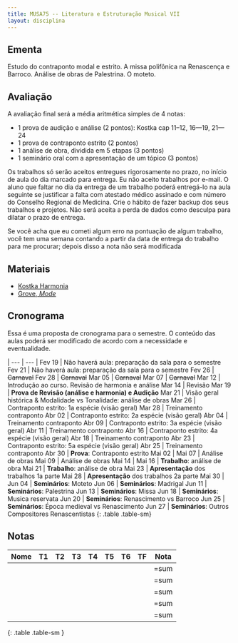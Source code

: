 ```yaml
---
title: MUSA75 -- Literatura e Estruturação Musical VII
layout: disciplina
---
```


## Ementa

Estudo do contraponto modal e estrito. A missa polifônica na Renascença e Barroco. Análise de obras de Palestrina. O moteto.

## Avaliação

A avaliação final será a média aritmética simples de 4 notas:

  * 1 prova de audição e análise (2 pontos): Kostka cap 11–12, 16—19, 21—24
  * 1 prova de contraponto estrito (2 pontos)
  * 1 análise de obra, dividida em 5 etapas (3 pontos)
  * 1 seminário oral com a apresentação de um tópico (3 pontos)

Os trabalhos só serão aceitos entregues rigorosamente no prazo, no
início de aula do dia marcado para entrega. Eu não aceito trabalhos por
e-mail. O aluno que faltar no dia da entrega de um trabalho poderá
entregá-lo na aula seguinte se justificar a falta com atestado médico
assinado e com número do Conselho Regional de Medicina. Crie o hábito de
fazer backup dos seus trabalhos e projetos. Não será aceita a perda de
dados como desculpa para dilatar o prazo de entrega.

Se você acha que eu cometi algum erro na pontuação de algum trabalho,
você tem uma semana contando a partir da data de entrega do trabalho
para me procurar; depois disso a nota não será modificada

## Materiais

  * [Kostka Harmonia][1]
  * [Grove, _Mode_][2]

## Cronograma

Essa é uma proposta de cronograma para o semestre. O conteúdo das aulas poderá ser modificado de acordo com a necessidade e eventualidade.

| --- | --- |
Fev 19 | Não haverá aula: preparação da sala para o semestre
Fev 21 | Não haverá aula: preparação da sala para o semestre
Fev 26 | <del>Carnaval</del>
Fev 28 | <del>Carnaval</del>
Mar 05 | <del>Carnaval</del>
Mar 07 | <del>Carnaval</del>
Mar 12 | Introdução ao curso. Revisão de harmonia e análise
Mar 14 | Revisão
Mar 19 | **Prova de Revisão (análise e harmonia) e Audição**
Mar 21 | Visão geral histórica & Modalidade vs Tonalidade: análise de obras
Mar 26 | Contraponto estrito: 1a espécie (visão geral)
Mar 28 | Treinamento contraponto
Abr 02 | Contraponto estrito: 2a espécie (visão geral)
Abr 04 | Treinamento contraponto
Abr 09 | Contraponto estrito: 3a espécie (visão geral)
Abr 11 | Treinamento contraponto
Abr 16 | Contraponto estrito: 4a espécie (visão geral)
Abr 18 | Treinamento contraponto
Abr 23 | Contraponto estrito: 5a espécie (visão geral)
Abr 25 | Treinamento contraponto
Abr 30 | **Prova**: Contraponto estrito
Mai 02 | 
Mai 07 | Análise de obras
Mai 09 | Análise de obras
Mai 14 | 
Mai 16 | **Trabalho**: análise de obra
Mai 21 | **Trabalho**: análise de obra
Mai 23 | **Apresentação** dos trabalhos 1a parte
Mai 28 | **Apresentação** dos trabalhos 2a parte
Mai 30 | 
Jun 04 | **Seminários**: Moteto
Jun 06 | **Seminários**: Madrigal
Jun 11 | **Seminários**: Palestrina
Jun 13 | **Seminários**: Missa
Jun 18 | **Seminários**: Musica reservata
Jun 20 | **Seminários**: Renascimento vs Barroco
Jun 25 | **Seminários**: Época medieval vs Renascimento
Jun 27 | **Seminários**: Outros Compositores Renascentistas
{: .table .table-sm}

## Notas


| Nome | T1 | T2 | T3 | T4 | T5 | T6 | TF | Nota |
|------|----|----|----|----|----|----|----|------|
|      |    |    |    |    |    |    |    | =sum |
|      |    |    |    |    |    |    |    | =sum |
|      |    |    |    |    |    |    |    | =sum |
|      |    |    |    |    |    |    |    | =sum |
|      |    |    |    |    |    |    |    | =sum |
{: .table .table-sm }

[1]: https://www.dropbox.com/s/bb23zsxbr3099ex/Kostka%20Tonal%20Harmony%20Traduzido.pdf?dl=1
[2]: https://www.dropbox.com/s/bbm0s7uzz1n9odt/Mode.pdf?dl=1
